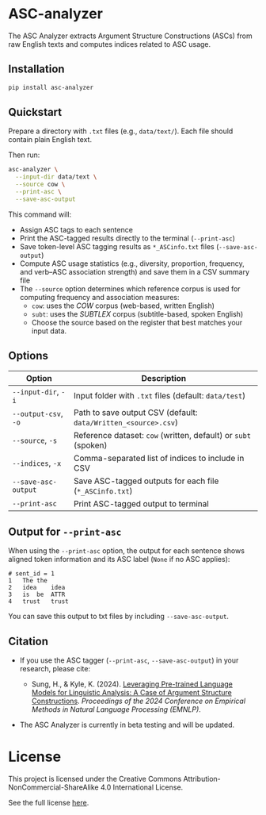 # ASC-analyzer

The ASC Analyzer extracts Argument Structure Constructions (ASCs) from raw English texts and computes indices related to ASC usage.


## Installation

```bash
pip install asc-analyzer
```

## Quickstart
Prepare a directory with `.txt` files (e.g., `data/text/`). Each file should contain plain English text.

Then run:

```bash
asc-analyzer \
  --input-dir data/text \
  --source cow \
  --print-asc \
  --save-asc-output
````

This command will:

* Assign ASC tags to each sentence
* Print the ASC-tagged results directly to the terminal (`--print-asc`)
* Save token-level ASC tagging results as `*_ASCinfo.txt` files (`--save-asc-output`)
* Compute ASC usage statistics (e.g., diversity, proportion, frequency, and verb–ASC association strength) and save them in a CSV summary file
* The `--source` option determines which reference corpus is used for computing frequency and association measures:
    * `cow`: uses the *COW* corpus (web-based, written English)
    * `subt`: uses the *SUBTLEX* corpus (subtitle-based, spoken English)
    * Choose the source based on the register that best matches your input data.
    
## Options

| Option               | Description                                                    |
| -------------------- | -------------------------------------------------------------- |
| `--input-dir`, `-i`  | Input folder with `.txt` files (default: `data/test`)          |
| `--output-csv`, `-o` | Path to save output CSV (default: `data/Written_<source>.csv`) |
| `--source`, `-s`     | Reference dataset: `cow` (written, default) or `subt` (spoken) |
| `--indices`, `-x`    | Comma-separated list of indices to include in CSV              |
| `--save-asc-output`  | Save ASC-tagged outputs for each file (`*_ASCinfo.txt`)        |
| `--print-asc`        | Print ASC-tagged output to terminal                            |

## Output for `--print-asc`

When using the `--print-asc` option, the output for each sentence shows aligned token information and its ASC label (`None` if no ASC applies):

```
# sent_id = 1
1	The	the	
2	idea	idea	
3	is	be	ATTR
4	trust	trust	
```
You can save this output to txt files by including `--save-asc-output`.

## Citation

- If you use the ASC tagger (`--print-asc`, `--save-asc-output`) in your research, please cite:
    - Sung, H., & Kyle, K. (2024). [Leveraging Pre-trained Language Models for Linguistic Analysis: A Case of Argument Structure Constructions](https://aclanthology.org/2024.emnlp-main.415/). *Proceedings of the 2024 Conference on Empirical Methods in Natural Language Processing (EMNLP)*.

- The ASC Analyzer is currently in beta testing and will be updated.

# License

This project is licensed under the Creative Commons Attribution-NonCommercial-ShareAlike 4.0 International License.

See the full license [here](https://creativecommons.org/licenses/by-nc-sa/4.0/).

